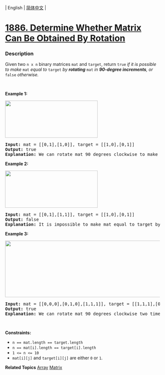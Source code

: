 | English | [简体中文](README.md) |

# [1886. Determine Whether Matrix Can Be Obtained By Rotation](https://leetcode-cn.com/problems/determine-whether-matrix-can-be-obtained-by-rotation)
 ### Description
<p>Given two <code>n x n</code> binary matrices <code>mat</code> and <code>target</code>, return <code>true</code><em> if it is possible to make </em><code>mat</code><em> equal to </em><code>target</code><em> by <strong>rotating</strong> </em><code>mat</code><em> in <strong>90-degree increments</strong>, or </em><code>false</code><em> otherwise.</em></p>

<p>&nbsp;</p>
<p><strong>Example 1:</strong></p>
<img alt="" src="https://assets.leetcode.com/uploads/2021/05/20/grid3.png" style="width: 301px; height: 121px;" />
<pre>
<strong>Input:</strong> mat = [[0,1],[1,0]], target = [[1,0],[0,1]]
<strong>Output:</strong> true
<strong>Explanation: </strong>We can rotate mat 90 degrees clockwise to make mat equal target.
</pre>

<p><strong>Example 2:</strong></p>
<img alt="" src="https://assets.leetcode.com/uploads/2021/05/20/grid4.png" style="width: 301px; height: 121px;" />
<pre>
<strong>Input:</strong> mat = [[0,1],[1,1]], target = [[1,0],[0,1]]
<strong>Output:</strong> false
<strong>Explanation:</strong> It is impossible to make mat equal to target by rotating mat.
</pre>

<p><strong>Example 3:</strong></p>
<img alt="" src="https://assets.leetcode.com/uploads/2021/05/26/grid4.png" style="width: 661px; height: 184px;" />
<pre>
<strong>Input:</strong> mat = [[0,0,0],[0,1,0],[1,1,1]], target = [[1,1,1],[0,1,0],[0,0,0]]
<strong>Output:</strong> true
<strong>Explanation: </strong>We can rotate mat 90 degrees clockwise two times to make mat equal target.
</pre>

<p>&nbsp;</p>
<p><strong>Constraints:</strong></p>

<ul>
	<li><code>n == mat.length == target.length</code></li>
	<li><code>n == mat[i].length == target[i].length</code></li>
	<li><code>1 &lt;= n &lt;= 10</code></li>
	<li><code>mat[i][j]</code> and <code>target[i][j]</code> are either <code>0</code> or <code>1</code>.</li>
</ul>

**Related Topics**  [Array](https://leetcode-cn.com/tag/array) [Matrix](https://leetcode-cn.com/tag/matrix) 